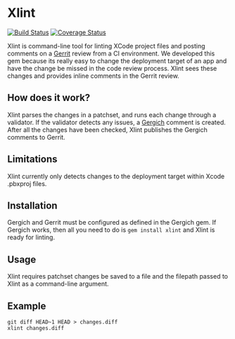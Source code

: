 # Xlint

[![Build Status](https://travis-ci.org/mobile-qa/xlint.svg?branch=master)](https://travis-ci.org/mobile-qa/xlint)
[![Coverage Status](https://coveralls.io/repos/github/mobile-qa/xlint/badge.svg?branch=master)](https://coveralls.io/github/mobile-qa/xlint?branch=master)

Xlint is command-line tool for linting XCode project files and posting
comments on a [Gerrit](https://www.gerritcodereview.com/) review from a
CI environment. We developed this gem because its really easy to change
the deployment target of an app and have the change be missed in the
code review process. Xlint sees these changes and provides inline comments
in the Gerrit review.

## How does it work?

Xlint parses the changes in a patchset, and runs each change through
a validator. If the validator detects any issues, a [Gergich](https://rubygems.org/gems/gergich)
comment is created. After all the changes have been checked, Xlint
publishes the Gergich comments to Gerrit.

## Limitations

Xlint currently only detects changes to the deployment target within
Xcode .pbxproj files.

## Installation

Gergich and Gerrit must be configured as defined in the Gergich gem. If
Gergich works, then all you need to do is `gem install xlint` and Xlint
is ready for linting.

## Usage

Xlint requires patchset changes be saved to a file and the filepath
passed to Xlint as a command-line argument.

## Example

```
git diff HEAD~1 HEAD > changes.diff
xlint changes.diff
```
